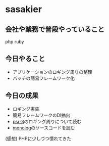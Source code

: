 # sasakier

## 会社や業務で普段やっていること
php ruby

## 今日やること
- アプリケーションのロギング周りの整理
- バッチの簡易フレームワーク化

## 今日の成果
- ロギング実装
- 簡易フレームワークのDI抽出
- [psr-3](https://www.php-fig.org/psr/psr-3/)のロギング周りについて読む
- [monolog](https://github.com/Seldaek/monolog)のソースコードを読む

(感想)
PHPに少しづつ慣れてきた
